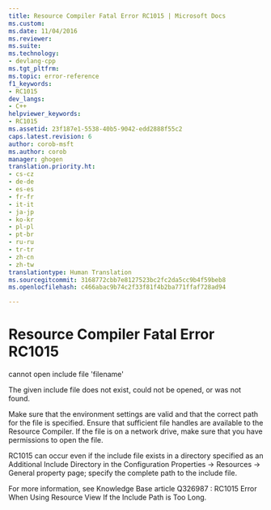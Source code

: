 ```yaml
---
title: Resource Compiler Fatal Error RC1015 | Microsoft Docs
ms.custom: 
ms.date: 11/04/2016
ms.reviewer: 
ms.suite: 
ms.technology:
- devlang-cpp
ms.tgt_pltfrm: 
ms.topic: error-reference
f1_keywords:
- RC1015
dev_langs:
- C++
helpviewer_keywords:
- RC1015
ms.assetid: 23f187e1-5538-40b5-9042-edd2888f55c2
caps.latest.revision: 6
author: corob-msft
ms.author: corob
manager: ghogen
translation.priority.ht:
- cs-cz
- de-de
- es-es
- fr-fr
- it-it
- ja-jp
- ko-kr
- pl-pl
- pt-br
- ru-ru
- tr-tr
- zh-cn
- zh-tw
translationtype: Human Translation
ms.sourcegitcommit: 3168772cbb7e8127523bc2fc2da5cc9b4f59beb8
ms.openlocfilehash: c466abac9b74c2f33f81f4b2ba771ffaf728ad94

---
```

# Resource Compiler Fatal Error RC1015
cannot open include file 'filename'  
  
 The given include file does not exist, could not be opened, or was not found.  
  
 Make sure that the environment settings are valid and that the correct path for the file is specified. Ensure that sufficient file handles are available to the Resource Compiler. If the file is on a network drive, make sure that you have permissions to open the file.  
  
 RC1015 can occur even if the include file exists in a directory specified as an Additional Include Directory in the Configuration Properties -> Resources -> General property page; specify the complete path to the include file.  
  
 For more information, see Knowledge Base article Q326987 : RC1015 Error When Using Resource View If the Include Path is Too Long.


<!--HONumber=Jan17_HO2-->


